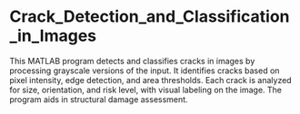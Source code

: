 # Crack_Detection_and_Classification_in_Images
This MATLAB program detects and classifies cracks in images by processing grayscale versions of the input. It identifies cracks based on pixel intensity, edge detection, and area thresholds. Each crack is analyzed for size, orientation, and risk level, with visual labeling on the image. The program aids in structural damage assessment.
